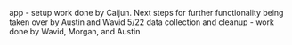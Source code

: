 app - setup work done by Caijun. Next steps for further functionality being taken over by Austin and Wavid 5/22 
data collection and cleanup - work done by Wavid, Morgan, and Austin
